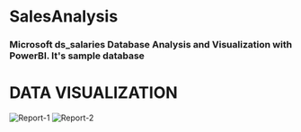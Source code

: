 # SalesAnalysis
### Microsoft ds_salaries Database Analysis and Visualization with PowerBI. It's sample database

# DATA VISUALIZATION
![Report-1](https://github.com/Marwaaah/SalesAnalysis/assets/68570897/c91de2c8-d3ca-4df5-8d20-55fadcb7f496)
![Report-2](https://github.com/Marwaaah/SalesAnalysis/assets/68570897/1a053a8d-7d1f-47b4-9c90-cc1514075754)
